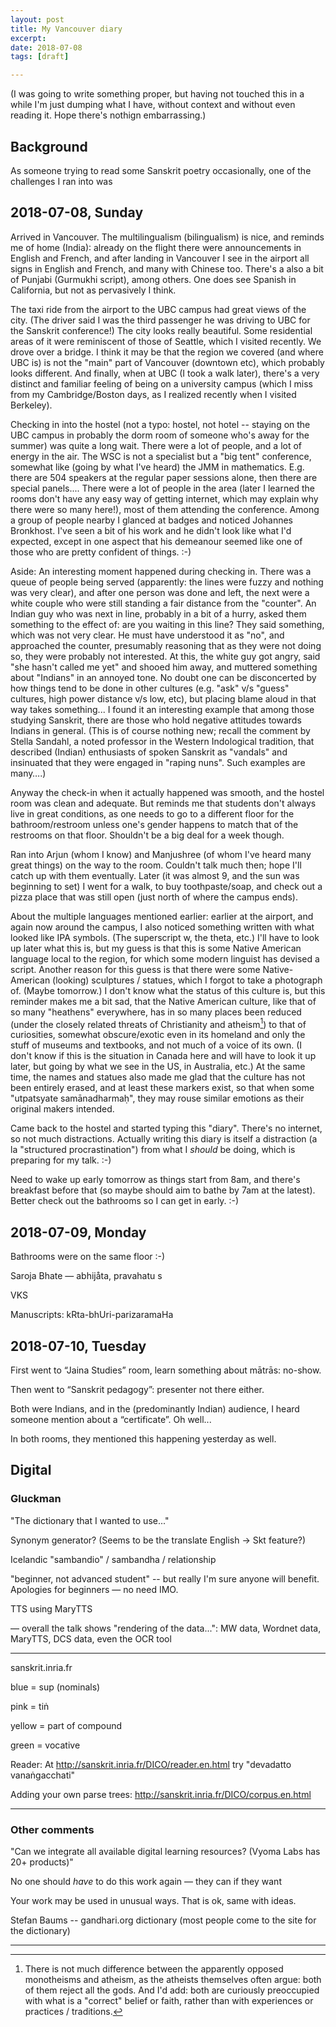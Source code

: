 ```yaml
---
layout: post
title: My Vancouver diary
excerpt:
date: 2018-07-08
tags: [draft]

---
```


(I was going to write something proper, but having not touched this in a while I'm just dumping what I have, without context and without even reading it. Hope there's nothign embarrassing.)

## Background

As someone trying to read some Sanskrit poetry occasionally, one of the challenges I ran into was

## 2018-07-08, Sunday

Arrived in Vancouver. The multilingualism (bilingualism) is nice, and reminds me of home (India): already on the flight there were announcements in English and French, and after landing in Vancouver I see in the airport all signs in English and French, and many with Chinese too. There's a also a bit of Punjabi (Gurmukhi script), among others. One does see Spanish in California, but not as pervasively I think.

The taxi ride from the airport to the UBC campus had great views of the city. (The driver said I was the third passenger he was driving to UBC for the Sanskrit conference!) The city looks really beautiful. Some residential areas of it were reminiscent of those of Seattle, which I visited recently. We drove over a bridge. I think it may be that the region we covered (and where UBC is) is not the "main" part of Vancouver (downtown etc), which probably looks different. And finally, when at UBC (I took a walk later), there's a very distinct and familiar feeling of being on a university campus (which I miss from my Cambridge/Boston days, as I realized recently when I visited Berkeley).

Checking in into the hostel (not a typo: hostel, not hotel -- staying on the UBC campus in probably the dorm room of someone who's away for the summer) was quite a long wait. There were a lot of people, and a lot of energy in the air. The WSC is not a specialist but a "big tent" conference, somewhat like (going by what I've heard) the JMM in mathematics. E.g. there are 504 speakers at the regular paper sessions alone, then there are special panels.... There were a lot of people in the area (later I learned the rooms don't have any easy way of getting internet, which may explain why there were so many here!), most of them attending the conference. Among a group of people nearby I glanced at badges and noticed Johannes Bronkhost. I've seen a bit of his work and he didn't look like what I'd expected, except in one aspect that his demeanour seemed like one of those who are pretty confident of things. :-)

Aside: An interesting moment happened during checking in. There was a queue of people being served (apparently: the lines were fuzzy and nothing was very clear), and after one person was done and left, the next were a white couple who were still standing a fair distance from the "counter". An Indian guy who was next in line, probably in a bit of a hurry, asked them something to the effect of: are you waiting in this line? They said something, which was not very clear. He must have understood it as "no", and approached the counter, presumably reasoning that as they were not doing so, they were probably not interested. At this, the white guy got angry, said "she hasn't called me yet" and shooed him away, and muttered something about "Indians" in an annoyed tone. No doubt one can be disconcerted by how things tend to be done in other cultures (e.g. "ask" v/s "guess" cultures, high power distance v/s low, etc), but placing blame aloud in that way takes something... I found it an interesting example that among those studying Sanskrit, there are those who hold negative attitudes towards Indians in general. (This is of course nothing new; recall the comment by Stella Sandahl, a noted professor in the Western Indological tradition, that described (Indian) enthusiasts of spoken Sanskrit as "vandals" and insinuated that they were engaged in "raping nuns". Such examples are many….)

Anyway the check-in when it actually happened was smooth, and the hostel room was clean and adequate. But reminds me that students don't always live in great conditions, as one needs to go to a different floor for the bathroom/restroom unless one's gender happens to match that of the restrooms on that floor. Shouldn't be a big deal for a week though.

Ran into Arjun (whom I know) and Manjushree (of whom I've heard many great things) on the way to the room. Couldn't talk much then; hope I'll catch up with them eventually. Later (it was almost 9, and the sun was beginning to set) I went for a walk, to buy toothpaste/soap, and check out a pizza place that was still open (just north of where the campus ends).

About the multiple languages mentioned earlier: earlier at the airport, and again now around the campus, I also noticed something written with what looked like IPA symbols. (The superscript w, the theta, etc.) I'll have to look up later what this is, but my guess is that this is some Native American language local to the region, for which some modern linguist has devised a script. Another reason for this guess is that there were some Native-American (looking) sculptures / statues, which I forgot to take a photograph of. (Maybe tomorrow.) I don't know what the status of this culture is, but this reminder makes me a bit sad, that the Native American culture, like that of so many "heathens" everywhere, has in so many places been reduced (under the closely related threats of Christianity and atheism[^monozero]) to that of curiosities, somewhat obscure/exotic even in its homeland and only the stuff of museums and textbooks, and not much of a voice of its own. (I don't know if this is the situation in Canada here and will have to look it up later, but going by what we see in the US, in Australia, etc.) At the same time, the names and statues also made me glad that the culture has not been entirely erased, and at least these markers exist, so that when some "utpatsyate samānadharmaḥ", they may rouse similar emotions as their original makers intended.

[^monozero]: There is not much difference between the apparently opposed monotheisms and atheism, as the atheists themselves often argue: both of them reject all the gods. And I'd add: both are curiously preoccupied with what is a "correct" belief or faith, rather than with experiences or practices / traditions.

Came back to the hostel and started typing this "diary". There's no internet, so not much distractions. Actually writing this diary is itself a distraction (a la "structured procrastination") from what I *should* be doing, which is preparing for my talk. :-)

Need to wake up early tomorrow as things start from 8am, and there's breakfast before that (so maybe should aim to bathe by 7am at the latest). Better check out the bathrooms so I can get in early. :-)

## 2018-07-09, Monday

Bathrooms were on the same floor :-)

Saroja Bhate — abhijåta, pravahatu s

VKS

Manuscripts: kRta-bhUri-parizaramaHa

## 2018-07-10, Tuesday

First went to “Jaina Studies” room, learn something about mātrās: no-show.

Then went to “Sanskrit pedagogy”: presenter not there either.

Both were Indians, and in the (predominantly Indian) audience, I heard someone mention about a “certificate”. Oh well...

In both rooms, they mentioned this happening yesterday as well.

## Digital

### Gluckman

"The dictionary that I wanted to use..."

Synonym generator? (Seems to be the translate English → Skt feature?)

Icelandic "sambandio" / sambandha / relationship

"beginner, not advanced student" -- but really I'm sure anyone will benefit.
Apologies for beginners — no need IMO.

TTS using MaryTTS

— overall the talk shows "rendering of the data...": MW data, Wordnet data, MaryTTS, DCS data, even the OCR tool

-------

sanskrit.inria.fr

blue = sup (nominals)

pink = tiṅ

yellow = part of compound

green = vocative

Reader: At http://sanskrit.inria.fr/DICO/reader.en.html try "devadatto vanaṅgacchati" 

Adding your own parse trees: http://sanskrit.inria.fr/DICO/corpus.en.html

-------

### Other comments 

"Can we integrate all available digital learning resources? (Vyoma Labs has 20+ products)"

No one should *have* to do this work again — they can if they want

Your work may be used in unusual ways. That is ok, same with ideas.

Stefan Baums -- gandhari.org dictionary (most people come to the site for the dictionary)


----
